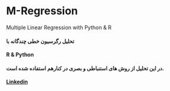 # M-Regression
Multiple Linear Regression with Python & R

#### تحلیل رگرسیون خطی چندگانه با
#### R & Python

#### در این تحلیل از روش های استنباطی و بصری در کنارهم استفاده شده است.

[linkedin]:https://linkedin.com/in/amirhossein-khadivi

#### [Linkedin][linkedin]
